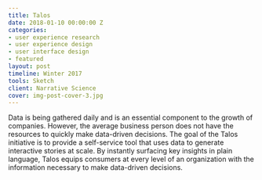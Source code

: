```yaml
---
title: Talos
date: 2018-01-10 00:00:00 Z
categories:
- user experience research
- user experience design
- user interface design
- featured
layout: post
timeline: Winter 2017
tools: Sketch
client: Narrative Science
cover: img-post-cover-3.jpg
---
```


<p>Data is being gathered daily and is an essential component to the growth of companies. However, the average business person does not have the resources to quickly make data-driven decisions. The goal of the Talos initiative is to provide a self-service tool that uses data to generate interactive stories at scale. By instantly surfacing key insights in plain language, Talos equips consumers at every level of an organization with the information necessary to make data-driven decisions.</p>
